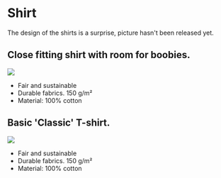 # Shirt

The design of the shirts is a surprise, picture hasn't been released yet.

## Close fitting shirt with room for boobies.
![](../../assets/shirt-f.webp)

* Fair and sustainable
* Durable fabrics. 150 g/m²
* Material: 100% cotton 

## Basic 'Classic' T-shirt.
![](../../assets/shirt-m.webp)

* Fair and sustainable
* Durable fabrics. 150 g/m²
* Material: 100% cotton